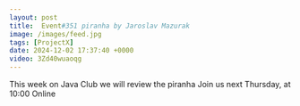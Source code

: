 ```yaml
---
layout: post
title:  Event#351 piranha by Jaroslav Mazurak
image: /images/feed.jpg
tags: [ProjectX]
date: 2024-12-02 17:37:40 +0000
video: 3Zd40wuaoqg
---
```


This week on Java Club we will review the piranha
Join us next Thursday, at 10:00 Online
